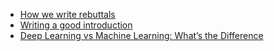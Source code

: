 - [How we write rebuttals](https://deviparikh.medium.com/how-we-write-rebuttals-dc84742fece1/)
- [Writing a good introduction](http://www-net.cs.umass.edu/kurose/writing/intro-style.html)
- [Deep Learning vs Machine Learning: What’s the Difference](https://www.computer.org/publications/tech-news/trends/deep-learning-vs-machine-learning-whats-the-difference?source=cssocial)
